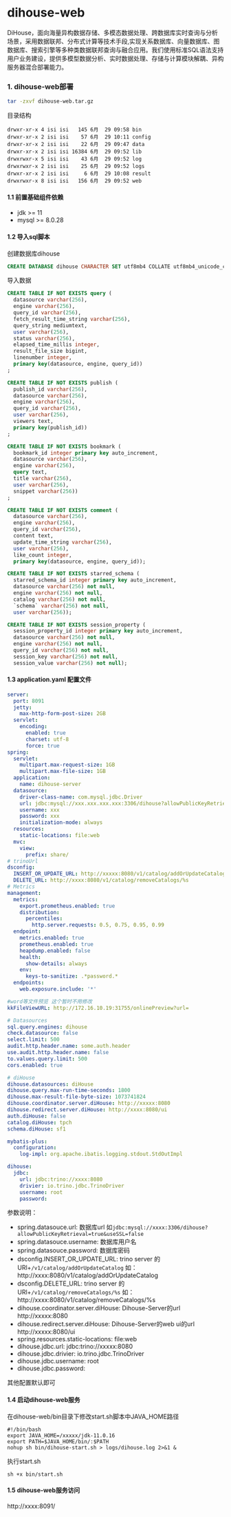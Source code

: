 # dihouse-web
DiHouse，面向海量异构数据存储、多模态数据处理、跨数据库实时查询与分析场景，采用数据联邦、分布式计算等技术手段,实现关系数据库、向量数据库、图数据库、搜索引擎等多种类数据联邦查询与融合应用。我们使用标准SQL语法支持用户业务建设，提供多模型数据分析、实时数据处理、存储与计算模块解耦、异构服务器混合部署能力。


### 1. dihouse-web部署

```sh
tar -zxvf dihouse-web.tar.gz
```
目录结构
```
drwxr-xr-x 4 isi isi   145 6月  29 09:58 bin
drwxr-xr-x 2 isi isi    57 6月  29 10:11 config
drwxr-xr-x 2 isi isi    22 6月  29 09:47 data
drwxr-xr-x 2 isi isi 16384 6月  29 09:52 lib
drwxrwxr-x 5 isi isi    43 6月  29 09:52 log
drwxrwxr-x 2 isi isi    25 6月  29 09:52 logs
drwxr-xr-x 2 isi isi     6 6月  29 10:08 result
drwxrwxr-x 8 isi isi   156 6月  29 09:52 web
```
#### 1.1 前置基础组件依赖

- jdk >= 11
- mysql >= 8.0.28

#### 1.2 导入sql脚本

创建数据库dihouse
```sql
CREATE DATABASE dihouse CHARACTER SET utf8mb4 COLLATE utf8mb4_unicode_ci;
```
导入数据

```sql
CREATE TABLE IF NOT EXISTS query (
  datasource varchar(256),
  engine varchar(256),
  query_id varchar(256),
  fetch_result_time_string varchar(256),
  query_string mediumtext,
  user varchar(256),
  status varchar(256),
  elapsed_time_millis integer,
  result_file_size bigint,
  linenumber integer,
  primary key(datasource, engine, query_id))
;

CREATE TABLE IF NOT EXISTS publish (
  publish_id varchar(256),
  datasource varchar(256),
  engine varchar(256),
  query_id varchar(256),
  user varchar(256),
  viewers text,
  primary key(publish_id))
;

CREATE TABLE IF NOT EXISTS bookmark (
  bookmark_id integer primary key auto_increment,
  datasource varchar(256),
  engine varchar(256),
  query text,
  title varchar(256),
  user varchar(256),
  snippet varchar(256))
;

CREATE TABLE IF NOT EXISTS comment (
  datasource varchar(256),
  engine varchar(256),
  query_id varchar(256),
  content text,
  update_time_string varchar(256),
  user varchar(256),
  like_count integer,
  primary key(datasource, engine, query_id));

CREATE TABLE IF NOT EXISTS starred_schema (
  starred_schema_id integer primary key auto_increment,
  datasource varchar(256) not null,
  engine varchar(256) not null,
  catalog varchar(256) not null,
  `schema` varchar(256) not null,
  user varchar(256));

CREATE TABLE IF NOT EXISTS session_property (
  session_property_id integer primary key auto_increment,
  datasource varchar(256) not null,
  engine varchar(256) not null,
  query_id varchar(256) not null,
  session_key varchar(256) not null,
  session_value varchar(256) not null);

```
#### 1.3 application.yaml 配置文件

```application.yaml
server:
  port: 8091
  jetty:
    max-http-form-post-size: 2GB
  servlet:
    encoding:
      enabled: true
      charset: utf-8
      force: true
spring:
  servlet:
    multipart.max-request-size: 1GB
    multipart.max-file-size: 1GB
  application:
    name: dihouse-server
  datasource:
    driver-class-name: com.mysql.jdbc.Driver
    url: jdbc:mysql://xxx.xxx.xxx.xxx:3306/dihouse?allowPublicKeyRetrieval=true&useSSL=false
    username: xxx
    password: xxx
    initialization-mode: always
  resources:
    static-locations: file:web
  mvc:
    view:
      prefix: share/
# trinoUrl
dsconfig:
  INSERT_OR_UPDATE_URL: http://xxxxx:8080/v1/catalog/addOrUpdateCatalog
  DELETE_URL: http://xxxx:8080/v1/catalog/removeCatalogs/%s
# Metrics
management:
  metrics:
    export.prometheus.enabled: true
    distribution:
      percentiles:
        http.server.requests: 0.5, 0.75, 0.95, 0.99
  endpoint:
    metrics.enabled: true
    prometheus.enabled: true
    heapdump.enabled: false
    health:
      show-details: always
    env:
      keys-to-sanitize: .*password.*
  endpoints:
    web.exposure.include: '*'

#word等文件预览 这个暂时不用修改
kkFileViewURL: http://172.16.10.19:31755/onlinePreview?url=

# Datasources
sql.query.engines: dihouse
check.datasource: false
select.limit: 500
audit.http.header.name: some.auth.header
use.audit.http.header.name: false
to.values.query.limit: 500
cors.enabled: true

# diHouse
dihouse.datasources: diHouse
dihouse.query.max-run-time-seconds: 1800
dihouse.max-result-file-byte-size: 1073741824
dihouse.coordinator.server.diHouse: http://xxxxx:8080
dihouse.redirect.server.diHouse: http://xxxx:8080/ui
auth.diHouse: false
catalog.diHouse: tpch
schema.diHouse: sf1

mybatis-plus:
  configuration:
    log-impl: org.apache.ibatis.logging.stdout.StdOutImpl

dihouse:
  jdbc:
    url: jdbc:trino://xxxx:8080
    drivier: io.trino.jdbc.TrinoDriver
    username: root
    password:

```
参数说明：
- spring.datasouce.url: 数据库url 如`jdbc:mysql://xxxx:3306/dihouse?allowPublicKeyRetrieval=true&useSSL=false`
- spring.datasouce.username: 数据库用户名
- spring.datasouce.password: 数据库密码
- dsconfig.INSERT_OR_UPDATE_URL:  trino server 的URl+`/v1/catalog/addOrUpdateCatalog` 如： http://xxxx:8080/v1/catalog/addOrUpdateCatalog
- dsconfig.DELETE_URL: trino server 的URl+`/v1/catalog/removeCatalogs/%s` 如：http://xxxx:8080/v1/catalog/removeCatalogs/%s
- dihouse.coordinator.server.diHouse: Dihouse-Server的url  http://xxxxx:8080
- dihouse.redirect.server.diHouse: Dihouse-Server的web ui的url http://xxxxx:8080/ui
- spring.resources.static-locations: file:web 
- dihouse.jdbc.url: jdbc:trino://xxxxx:8080
- dihouse.jdbc.drivier: io.trino.jdbc.TrinoDriver
- dihouse.jdbc.username: root
- dihouse.jdbc.password: 

其他配置默认即可

#### 1.4 启动dihouse-web服务

在dihouse-web/bin目录下修改start.sh脚本中JAVA_HOME路径

```shell
#!/bin/bash
export JAVA_HOME=/xxxxx/jdk-11.0.16
export PATH=$JAVA_HOME/bin/:$PATH
nohup sh bin/dihouse-start.sh > logs/dihouse.log 2>&1 &
```
执行start.sh
```shell
sh +x bin/start.sh
```
#### 1.5 dihouse-web服务访问

http://xxxx:8091/
